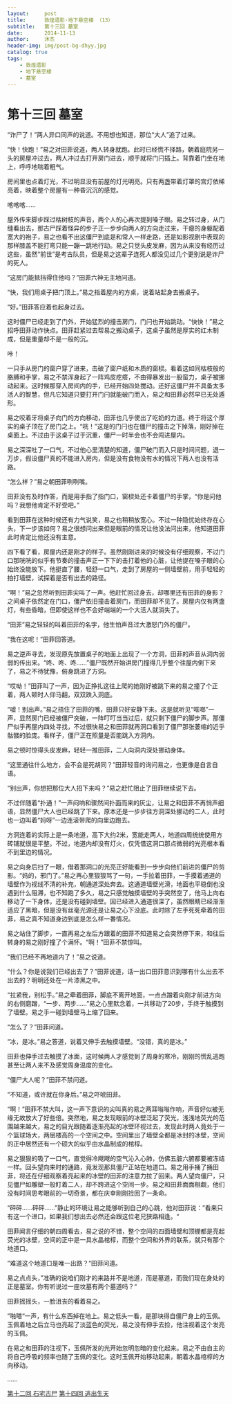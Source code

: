 ```yaml
---
layout:     post
title:      敦煌遗影·地下悬空楼 （13）
subtitle:   第十三回 墓室
date:       2014-11-13
author:     沐杰
header-img: img/post-bg-dhyy.jpg
catalog: true
tags:
    - 敦煌遗影
    - 地下悬空楼
    - 墓室
---
```

# 第十三回 墓室

“诈尸了！”两人异口同声的说道。不用想也知道，那位“大人”追了过来。

“快！快跑！”易之对田菲说道，两人转身就跑。此时已经慌不择路，朝着庭院另一头的房屋冲过去，两人冲过去打开房门进去，顺手就将门闩插上。背靠着门坐在地上，呼呼地喘着粗气。

房间里也点着灯光，不过明显没有前屋的灯光明亮。只有两盏带着灯罩的宫灯依稀亮着，映着整个房屋有一种昏沉沉的感觉。

喀喀喀……

屋外传来脚步踩过枯树枝的声音，两个人的心再次提到嗓子眼。易之转过身，从门缝看出去，那古尸踩着怪异的步子正一步步向两人的方向走过来，干瘪的身躯配着宽大的袍子，易之也看不出这僵尸到底是和常人一样走路，还是如影视剧中表现的那样膝盖不能打弯只能一蹦一跳地行动。易之只觉头皮发麻，因为从来没有经历过这些，虽然“前世”是考古队员，但是易之这辈子连死人都没见过几个更别说是诈尸的死人。

“这房门能抵挡得住他吗？”田菲六神无主地问道。

“快，我们用桌子把门顶上。”易之指着屋内的方桌，说着站起身去搬桌子。

“好。”田菲答应着也起身过去。

这时僵尸已经走到了门外，开始猛烈的撞击房门，门闩也开始跳动。“快快！”易之招呼田菲动作快点。田菲赶紧过去帮易之搬动桌子，这桌子虽然是厚实的红木制成，但是重量却不是一般的沉。

咔！

一只手从房门的窗户穿了进来，击破了窗户纸和木质的窗棂。看着这如同枯枝般的胳膊和手掌，易之不禁浑身起了一阵鸡皮疙瘩，不由得暴发出一股蛮力，桌子被挪动起来。这时候那穿入房间内的手，已经开始四处搅动。还好这僵尸并不具备太多活人的智慧，但凡它知道只要打开门闩就能破门而入，易之和田菲必然早已无处遁形。

易之咬着牙将桌子向门的方向移动，田菲也几乎使出了吃奶的力道。终于将这个厚实的桌子顶在了房门之上。“咣！”这是的门闩也在僵尸的撞击之下掉落，刚好掉在桌面上。不过由于这桌子过于沉重，僵尸一时半会也不会闯进屋内。

易之深深吐了一口气，不过他心里清楚的知道，僵尸破门而入只是时间问题，退一万步，假设僵尸真的不能进入房内，但是没有食物没有水的情况下两人也没有活路。

“怎么样？”易之朝田菲咧咧嘴。

田菲没有及时作答，而是用手指了指门口，窗棂处还卡着僵尸的手掌，“你是问他吗？我想他肯定不好受吧。”

看到田菲在这种时候还有力气说笑，易之也稍稍放宽心。不过一种隐忧始终存在心头，下一步该如何？易之很想问出来但是眼前的情况让他没法问出来，他知道田菲此时肯定比他还没有主意。

四下看了看，房屋内还是刚才的样子。虽然刚刚进来的时候没有仔细观察，不过门口那咣咣的似乎有节奏的撞击声正一下下的击打着他的心脏，让他提在嗓子眼的心始终没能放下。他挺直了腰，轻舒一口气，走到了房屋的一侧墙壁前，用手轻轻的拍打墙壁，试探着是否有出去的路径。

“啊！”易之忽然听到田菲尖叫了一声。他赶忙回过身去，却哪里还有田菲的身影？之间桌子依然定在门口，僵尸依旧撞击着房门，而田菲却不见了。房屋内仅有两盏灯，有些昏暗，但即使这样也不会好端端的一个大活人就消失了。

“田菲”易之轻轻的叫着田菲的名字，他生怕声音过大激怒门外的僵尸。

“我在这呢！”田菲回答道。

易之逆声寻去，发现原先放置桌子的地面上出现了一个方洞，田菲的声音从洞内弱弱的传出来。“咚、咚、咚……”僵尸既然开始讲房门撞得几乎整个往屋内倒下来了，易之不待犹豫，俯身跳进了方洞。

“哎呦！”田菲叫了一声，因为正挣扎这往上爬的她刚好被跳下来的易之撞了个正着，两人顿时人仰马翻，双双跌入洞底。

“嘘！别出声。”易之捂住了田菲的嘴，田菲只好安静下来。这是就听见“哐啷”一声，显然房门已经被僵尸突破，一阵叮叮当当过后，就只剩下僵尸的脚步声。那僵尸似乎再屋内四处寻找，不过很快易之和田菲就再洞口看到了僵尸那张萎缩的近乎骷髅的脸庞。看样子，僵尸正在照量是否能跳入方洞内。

易之顿时惊得头皮发麻，轻轻一推田菲，二人向洞内深处挪动身体。

“这里通往什么地方，会不会是死胡同？”田菲轻音的询问易之，也更像是自言自语。

“别出声，你想把那位大人招下来吗？”易之赶忙阻止了田菲继续说下去。

不过伴随着“扑通！”一声闷响和骤然间扑面而来的灰尘，让易之和田菲不再悄声细语，显然僵尸大人也已经跳了下来。原本还是一步步往方洞深处挪动的二人，此时也一边叫着“妈呀”一边连滚带爬的向里边跑去。

方洞连着的实际上是一条地道，高下大约2米，宽能走两人，地道四周统统使用方砖铺就很是平整。不过，地道内却没有灯火，仅凭借这洞口那点微弱的光亮根本看不到里边的情况。

易之向身后扫了一眼，借着那洞口的光亮正好能看到一步步向他们前进的僵尸的剪影。“妈的，邪门了。”易之再心里狠狠骂了一句，一手拉着田菲，一手摸着通道的墙壁作为视线不清的补充，朝通道深处奔去。这通道墙壁光滑，地面也平稳倒也没遇到什么阻滞，也不知跑了多久，易之只感觉触摸墙壁的手突然空了，他马上向右移动了一下身体，还是没有碰到墙壁。因已经进入通道很深了，虽然眼睛已经渐渐适应了黑暗，但是没有丝毫光源还是让易之心下没底。此时除了左手死死牵着的田菲，易之真不知道身边到底是怎么样一番情况。

易之站住了脚步，一直再易之左后方跟着的田菲不知道易之会突然停下来，和往后转身的易之刚好撞了个满怀。“啊！”田菲不禁惊叫。

“我们已经不再地道内了！”易之说道。

“什么？你是说我们已经出去了？”田菲说道，话一出口田菲意识到哪有什么出去不出去的？明明还处在一片漆黑之中。

“拉紧我，别松手。”易之牵着田菲，脚底不离开地面，一点点蹭着向刚才前进方向的右侧磨蹭，“一步、两步……”易之心里默念着，一共移动了20步，手终于触摸到了墙壁。易之手一碰到墙壁马上缩了回来。

“怎么了？”田菲问道。

“冰，是冰。”易之答道，说着又伸手去触摸墙壁。“没错，真的是冰。”

田菲也伸手过去触摸了冰面，这时候两人才感觉到了周身的寒冷，刚刚的慌乱逃跑甚至让两人来不及感觉周身温度的变化。

“僵尸大人呢？”田菲不禁问道。

“不知道，或许就在你身后。”易之吓唬田菲。

“啊！”田菲不禁大叫，这一声下意识的尖叫真的易之两耳嗡嗡作响，声音好似被无缘无故放大了好些倍。突然地，易之发现眼前的冰壁泛起了荧光，浅浅地荧光的范围越来越大，易之的目光跟随着逐渐亮起的冰壁环视过去，发现此时两人竟处于一个篮球场大，两层楼高的一个空间之中。空间里出了墙壁全都是冰封的冰壁，空间的正中居然还有一个硕大的似乎由水晶制成的棺椁。

易之狠狠的吸了一口气，直觉得冷飕飕的空气沁入心肺，仿佛五脏六腑都要被冻结一样。回头望向来时的通路，竟发现那具僵尸正站在地道口。易之用手捅了捅田菲，将还在仔细观察着亮起来的冰壁的田菲的注意力拉了回来。两人望向僵尸，只见僵尸如雕塑一般盯着二人，却不跨进这个空间一步。易之和田菲面面相觑，他们没有时间思考眼前的一切奇景，都在庆幸刚刚捡回了一条命。

“砰砰……砰砰……”静止的环境让易之能够听到自己的心跳，他对田菲说：”看来只有这一个进口，如果我们想出去必然还会跟这位老兄狭路相逢。“

田菲闻言仔细的朝四周看去，易之说的不错，整个空间的四面墙壁和顶棚都是亮起荧光的冰壁，空间的正中是一具水晶棺椁，而整个空间和外界的联系，就只有那个地道口。

”难道这个地道口是唯一出路？“田菲问道。

易之点点头，”准确的说咱们刚才的来路并不是地道，而是墓道，而我们现在身处的正是墓室。你有听说过一座坟墓有两个墓道吗？“

田菲摇摇头，一脸沮丧的看着易之。

”啪嗒“一声，有什么东西掉在地上。易之低头一看，是那块得自僵尸身上的玉佩。玉佩着地之后立马也亮起了淡蓝色的荧光，易之没有伸手去捡，他注视着这个发亮的玉佩。

在易之和田菲的注视下，玉佩所发的光开始忽明忽暗的变化起来。易之不由自主的将自己呼吸的频率也随了玉佩的变化。这时玉佩开始移动起来，朝着水晶棺椁的方向移动。

……

[第十二回 石宅古尸](http://www.jianshu.com/p/90f9054a6b13)
[第十四回 逃出生天](http://www.jianshu.com/p/95ff07669986)
